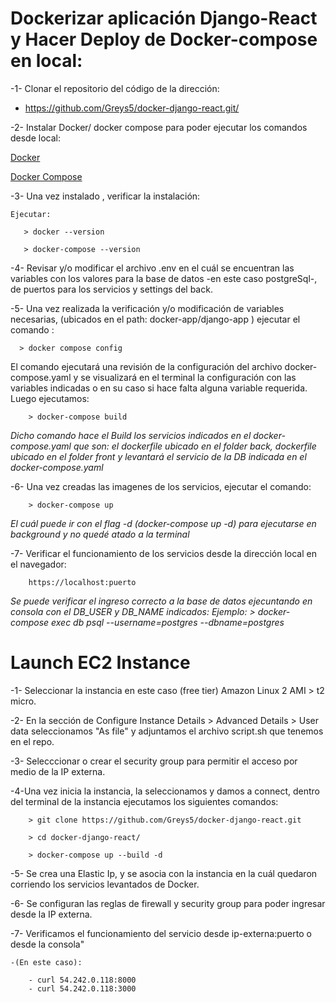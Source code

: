 # Dockerizar aplicación Django-React y Hacer Deploy de Docker-compose en local:

-1- Clonar el repositorio del código de la dirección:

   -  https://github.com/Greys5/docker-django-react.git/
            
-2- Instalar Docker/ docker compose para poder ejecutar los comandos desde local:

<a href="https://docs.docker.com/engine/install/" target="_blank">Docker</a>

<a href="https://docs.docker.com/compose/install/" target="_blank">Docker Compose</a>

-3- Una vez instalado , verificar la instalación: 

    Ejecutar:
    
       > docker --version 
       
       > docker-compose --version


-4- Revisar y/o modificar el archivo .env en el cuál se encuentran las variables con los valores para la base de datos -en este caso postgreSql-, de puertos para los servicios y settings del back.

-5- Una vez realizada la verificación y/o modificación de variables necesarias, (ubicados en el path: docker-app/django-app ) ejecutar el comando : 
      
      > docker compose config
    
  El comando ejecutará una revisión de la configuración del archivo docker-compose.yaml y se visualizará en el terminal la configuración con las         variables indicadas o en su caso si hace falta alguna variable requerida.
Luego ejecutamos:

        > docker-compose build
    
   *Dicho comando hace el Build los servicios indicados en el docker-compose.yaml que son: el dockerfile ubicado en el folder back, dockerfile ubicado en el folder front y levantará el servicio de la DB indicada en el docker-compose.yaml*

-6- Una vez creadas las imagenes de los servicios, ejecutar el comando:

        > docker-compose up
        
   *El cuál puede ir con el flag -d (docker-compose up -d) para ejecutarse en background y no quedé atado a la terminal*

-7- Verificar el funcionamiento de los servicios desde la dirección local en el navegador:

        https://localhost:puerto



*Se puede verificar el ingreso correcto a la base de datos ejecuntando en consola con el DB_USER y DB_NAME indicados:
    Ejemplo:
        > docker-compose exec db psql --username=postgres --dbname=postgres*


# Launch EC2 Instance

-1- Seleccionar la instancia en este caso (free tier) Amazon Linux 2 AMI  >
t2 micro.

-2- En la sección de Configure Instance Details > Advanced Details > User data seleccionamos "As file" y adjuntamos el archivo script.sh que tenemos en el repo.

-3- Selecccionar o crear el security group para permitir el acceso por medio de la IP externa.


-4-Una vez inicia la instancia, la seleccionamos y damos a connect, dentro del terminal de la instancia ejecutamos los siguientes comandos:

        > git clone https://github.com/Greys5/docker-django-react.git

        > cd docker-django-react/

        > docker-compose up --build -d

-5- Se crea una Elastic Ip, y se asocia con la instancia en la cuál quedaron corriendo los servicios levantados de Docker.

-6- Se configuran las reglas de firewall y security group para poder ingresar desde la IP externa.

-7- Verificamos el funcionamiento del servicio desde ip-externa:puerto o desde la consola"

    -(En este caso):

        - curl 54.242.0.118:8000
        - curl 54.242.0.118:3000
